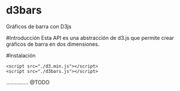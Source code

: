 # d3bars
Gráficos de barra con D3js

#Introducción 
Esta API es una abstracción de d3.js que permite crear gráficos de barra en dos dimensiones.


#Instalación

    <script src="./d3.min.js"></script>
    <script src="./d3bars.js"></script>

...............
@TODO
